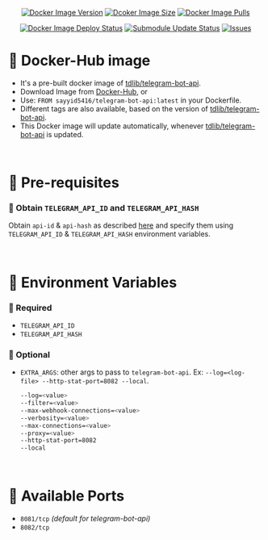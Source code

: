 <p align="center">
  <a href="https://hub.docker.com/r/sayyid5416/telegram-bot-api"><img src="https://img.shields.io/docker/v/sayyid5416/telegram-bot-api?colorB=lightblue&label=Version&logo=docker&logoColor=white&sort=semver&plastic" alt="Docker Image Version"></a>
  <a href="https://hub.docker.com/r/sayyid5416/telegram-bot-api"><img src="https://img.shields.io/docker/image-size/sayyid5416/telegram-bot-api?colorB=lightblue&label=Size&logo=docker&logoColor=white&sort=semver&plastic" alt="Dcoker Image Size"></a>
  <a href="https://hub.docker.com/r/sayyid5416/telegram-bot-api"><img src="https://img.shields.io/docker/pulls/sayyid5416/telegram-bot-api?colorB=lightblue&label=Pulls&logo=docker&logoColor=white&sort=semver&plastic" alt="Docker Image Pulls"></a>
</p>
<p align="center">
  <a href="https://github.com/sayyid5416/telegram-bot-api/actions/workflows/deploy.yml"><img src="https://img.shields.io/github/actions/workflow/status/sayyid5416/telegram-bot-api/build.yml?logo=github&plastic" alt="Docker Image Deploy Status"></a>
  <a href="https://github.com/sayyid5416/telegram-bot-api/actions/workflows/submodule-update.yml"><img src="https://img.shields.io/github/actions/workflow/status/sayyid5416/telegram-bot-api/submodule-update.yml?logo=github&plastic" alt="Submodule Update Status"></a>
  <a href="https://github.com/sayyid5416/telegram-bot-api/issues"><img src="https://img.shields.io/github/issues/sayyid5416/telegram-bot-api?colorB=green&logo=github&plastic" alt="Issues"></a>
</p>

# 🔰 Docker-Hub image
- It's a pre-built docker image of [tdlib/telegram-bot-api](https://github.com/tdlib/telegram-bot-api).
- Download Image from [Docker-Hub](https://hub.docker.com/r/sayyid5416/telegram-bot-api), or
- Use: `FROM sayyid5416/telegram-bot-api:latest` in your Dockerfile.
- Different tags are also available, based on the version of [tdlib/telegram-bot-api](https://github.com/tdlib/telegram-bot-api).
- This Docker image will update automatically, whenever [tdlib/telegram-bot-api](https://github.com/tdlib/telegram-bot-api) is updated.


<br>


# 🔰 Pre-requisites

### 💠 Obtain `TELEGRAM_API_ID` and `TELEGRAM_API_HASH`
Obtain `api-id` & `api-hash` as described [here](https://core.telegram.org/api/obtaining_api_id) and specify them using `TELEGRAM_API_ID` & `TELEGRAM_API_HASH` environment variables.


<br>


# 🔰 Environment Variables
  ### 💠 Required
  - `TELEGRAM_API_ID`
  - `TELEGRAM_API_HASH`

  ### 💠 Optional
  - `EXTRA_ARGS`: other args to pass to `telegram-bot-api`. Ex: `--log=<log-file> --http-stat-port=8082 --local`.
    ```bash
    --log=<value>
    --filter=<value>
    --max-webhook-connections=<value>
    --verbosity=<value>
    --max-connections=<value>
    --proxy=<value>
    --http-stat-port=8082
    --local
    ```


<br>


# 🔰 Available Ports
  - `8081/tcp` _(default for telegram-bot-api)_
  - `8082/tcp`